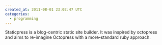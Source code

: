 ```yaml
---
created_at: 2011-08-01 23:02:47 UTC
categories:
  - programming
---
```


Staticpress is a blog-centric static site builder. It was inspired by octopress and aims to re-imagine Octopress with a more-standard ruby approach.
